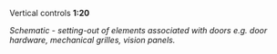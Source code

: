 <span class="caps">Vertical controls **1:20**</span>

_Schematic - setting-out of elements associated with doors e.g. door hardware, mechanical grilles, vision panels._